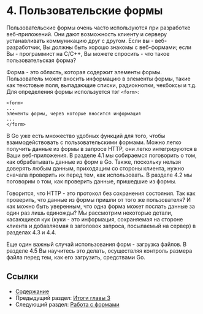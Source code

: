 # 4. Пользовательские формы

Пользовательские формы очень часто используются при разработке веб-приложений. Они дают возможность клиенту и серверу устанавливать коммуникацию друг с другом. Если вы - веб-разработчик, Вы должны быть хорошо знакомы с веб-формами; если Вы - программист на C/C++, Вы можете спросить - что такое пользовательская форма?

Форма - это область, которая содержит элементы формы. Пользователь может вносить информацию в элементы формы, такие как текстовые поля, выпадающие списки, радиокнопки, чекбоксы и т.д. Для определения формы используется тэг `<form>`:

	<form>
	...
	элементы формы, через которые вносится информация
	...
	</form>

В Go уже есть множество удобных функций для того, чтобы взаимодействовать с пользовательскими формами. Можно легко получить данные из формы в запросе HTTP, они легко интегрируются в Ваши веб-приложения. В разделе 4.1 мы собираемся поговорить о том, как обрабатывать данные из форм в Go. Также, поскольку нельзя доверять любым данным, приходящим со стороны клиента, нужно сначала проверить их перед тем, как использовать. В разделе 4.2 мы поговорим о том, как проверить данные, пришедшие из формы.

Говорится, что HTTP - это протокол без сохранения состояния. Так как проверить, что данные из формы пришли от того же пользователя? И как можно быть уверенным, что одна форма может послать данные за один раз лишь единожды? Мы рассмотрим некоторые детали, касающиеся кук (куки - это информация, сохраняемая на стороне клиента и добавляемая в заголовок запроса, посылаемый на сервер) в разделах 4.3 и 4.4.

Еще один важный случай использования форм - загрузка файлов. В разделе 4.5 Вы научитесь это делать, осуществляя контроль размера файла перед тем, как его загрузить, средствами Go.

## Ссылки

- [Содержание](preface.md)
- Предыдущий раздел: [Итоги главы 3](03.5.md)
- Следующий раздел: [Работа с формами](04.1.md)
